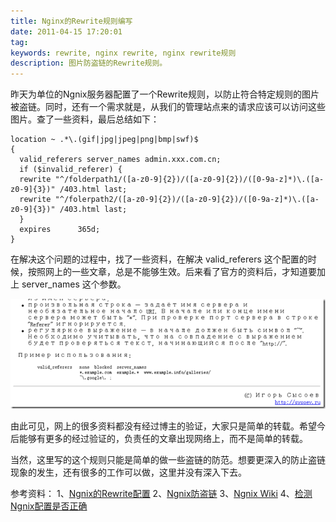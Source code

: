 ```yaml
---
title: Nginx的Rewrite规则编写
date: 2011-04-15 17:20:01
tag: 
keywords: rewrite, nginx rewrite, nginx rewrite规则
description: 图片防盗链的Rewrite规则。
---
```


昨天为单位的Ngnix服务器配置了一个Rewrite规则，以防止符合特定规则的图片被盗链。同时，还有一个需求就是，从我们的管理站点来的请求应该可以访问这些图片。查了一些资料，最后总结如下：
```nginx
location ~ .*\.(gif|jpg|jpeg|png|bmp|swf)$
{
  valid_referers server_names admin.xxx.com.cn;
  if ($invalid_referer) {
  rewrite "^/folderpath1/([a-z0-9]{2})/([a-z0-9]{2})/([0-9a-z]*)\.([a-z0-9]{3})" /403.html last;
  rewrite "^/folerpath2/([a-z0-9]{2})/([a-z0-9]{2})/([0-9a-z]*)\.([a-z0-9]{3})" /403.html last;
  }
  expires      365d;
}
```

在解决这个问题的过程中，找了一些资料，在解决 valid_referers 这个配置的时候，按照网上的一些文章，总是不能够生效。后来看了官方的资料后，才知道要加上 server_names 这个参数。

![](./20110415-nginx-rewrite/201104151719567868.png)

由此可见，网上的很多资料都没有经过博主的验证，大家只是简单的转载。希望今后能够有更多的经过验证的，负责任的文章出现网络上，而不是简单的转载。

当然，这里写的这个规则只能是简单的做一些盗链的防范。想要更深入的防止盗链现象的发生，还有很多的工作可以做，这里并没有深入下去。


参考资料：
1、[Ngnix的Rewrite配置](http://www.ccvita.com/319.html)
2、[Ngnix防盗链](http://www.xpb.cn/blog/723.html)
3、[Ngnix Wiki](http://wiki.nginx.org)
4、[检测Ngnix配置是否正确](http://www.jiucool.com/blog/nginx-is-configured-correctly-detected/)